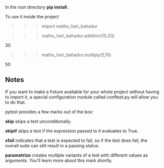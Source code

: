 In the root directory 
**pip install .**

To use it inside the project

>>> import maths_hari_bahadur

>>> maths_hari_bahadur.addition(10,20)

30

>>> maths_hari_bahadur.multiply(5,10)

50



## Notes


If you want to make a fixture available for your whole project without having to import it, a special configuration module called conftest.py will allow you to do that.


pytest provides a few marks out of the box:


**skip** skips a test unconditionally.


**skipif** skips a test if the expression passed to it evaluates to True.


**xfail** indicates that a test is expected to fail, so if the test does fail, the overall suite can still result in a passing status.


**parametrize** creates multiple variants of a test with different values as arguments. You’ll learn more about this mark shortly.
